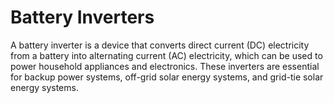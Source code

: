 # Battery Inverters

A battery inverter is a device that converts direct current (DC) electricity from a battery into alternating current (AC) electricity, which can be used to power household appliances and electronics. These inverters are essential for backup power systems, off-grid solar energy systems, and grid-tie solar energy systems.
